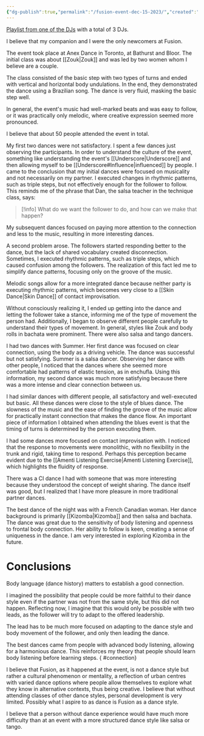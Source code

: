 ```yaml
---
{"dg-publish":true,"permalink":"/fusion-event-dec-15-2023/","created":"2023-12-16T12:41:55.142-05:00","updated":"2024-01-27T14:10:37.790-05:00"}
---
```



[Playlist from one of the DJs](https://open.spotify.com/playlist/251Bhl2zQeWN2lAYAWwrTK?si=84af325da0bd4032) with a total of 3 DJs.

I believe that my companion and I were the only newcomers at Fusion.

The event took place at Anex Dance in Toronto, at Bathurst and Bloor. The initial class was about [[Zouk\|Zouk]] and was led by two women whom I believe are a couple.

The class consisted of the basic step with two types of turns and ended with vertical and horizontal body undulations. In the end, they demonstrated the dance using a Brazilian song. The dance is very fluid, masking the basic step well.

In general, the event's music had well-marked beats and was easy to follow, or it was practically only melodic, where creative expression seemed more pronounced.

I believe that about 50 people attended the event in total.

My first two dances were not satisfactory. I spent a few dances just observing the participants. In order to understand the culture of the event, something like understanding the event's [[Underscore\|Underscore]] and then allowing myself to be [[Underscore#Influence\|influenced]] by people. I came to the conclusion that my initial dances were focused on musicality and not necessarily on my partner. I executed changes in rhythmic patterns, such as triple steps, but not effectively enough for the follower to follow. This reminds me of the phrase that Dan, the salsa teacher in the technique class, says:

> [!info] What do we want the follower to do, and how can we make that happen?

My subsequent dances focused on paying more attention to the connection and less to the music, resulting in more interesting dances.

A second problem arose. The followers started responding better to the dance, but the lack of shared vocabulary created disconnection. Sometimes, I executed rhythmic patterns, such as triple steps, which caused confusion among the followers. The realization of this fact led me to simplify dance patterns, focusing only on the groove of the music.

Melodic songs allow for a more integrated dance because neither party is executing rhythmic patterns, which becomes very close to a [[Skin Dance\|Skin Dance]] of contact improvisation.

Without consciously realizing it, I ended up getting into the dance and letting the follower take a stance, informing me of the type of movement the person had. Additionally, I began to observe different people carefully to understand their types of movement. In general, styles like Zouk and body rolls in bachata were prominent. There were also salsa and tango dancers.

I had two dances with Summer. Her first dance was focused on clear connection, using the body as a driving vehicle. The dance was successful but not satisfying. Summer is a salsa dancer. Observing her dance with other people, I noticed that the dances where she seemed more comfortable had patterns of elastic tension, as in enchufla. Using this information, my second dance was much more satisfying because there was a more intense and clear connection between us.

I had similar dances with different people, all satisfactory and well-executed but basic. All these dances were close to the style of blues dance. The slowness of the music and the ease of finding the groove of the music allow for practically instant connection that makes the dance flow. An important piece of information I obtained when attending the blues event is that the timing of turns is determined by the person executing them.

I had some dances more focused on contact improvisation with. I noticed that the response to movements were monolithic, with no flexibility in the trunk and rigid, taking time to respond. Perhaps this perception became evident due to the [[Amenti Listening Exercise\|Amenti Listening Exercise]], which highlights the fluidity of response.

There was a CI dance I had with someone that was more interesting because they understood the concept of weight sharing. The dance itself was good, but I realized that I have more pleasure in more traditional partner dances.

The best dance of the night was with a French Canadian woman. Her dance background is primarily [[Kizomba\|Kizomba]] and then salsa and bachata. The dance was great due to the sensitivity of body listening and openness to frontal body connection. Her ability to follow is keen, creating a sense of uniqueness in the dance. I am very interested in exploring Kizomba in the future.

# Conclusions

Body language (dance history) matters to establish a good connection.

I imagined the possibility that people could be more faithful to their dance style even if the partner was not from the same style, but this did not happen. Reflecting now, I imagine that this would only be possible with two leads, as the follower will try to adapt to the offered leadership.

The lead has to be much more focused on adapting to the dance style and body movement of the follower, and only then leading the dance.

The best dances came from people with advanced body listening, allowing for a harmonious dance. This reinforces my theory that people should learn body listening before learning steps.
{ #connection}


I believe that Fusion, as it happened at the event, is not a dance style but rather a cultural phenomenon or mentality, a reflection of urban centres with varied dance options where people allow themselves to explore what they know in alternative contexts, thus being creative. I believe that without attending classes of other dance styles, personal development is very limited. Possibly what I aspire to as dance is Fusion as a dance style.

I believe that a person without dance experience would have much more difficulty than at an event with a more structured dance style like salsa or tango.
